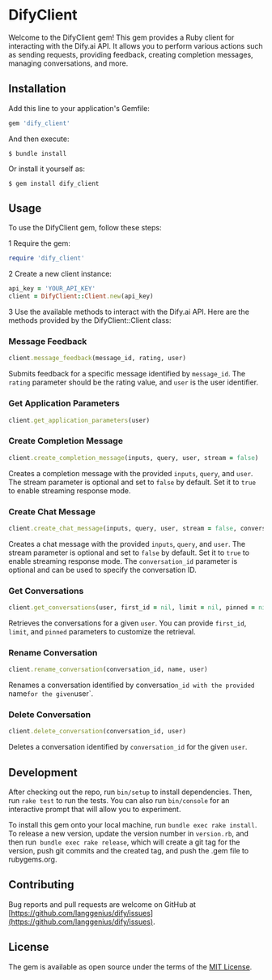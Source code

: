 # DifyClient

Welcome to the DifyClient gem! This gem provides a Ruby client for interacting with the Dify.ai API. It allows you to perform various actions such as sending requests, providing feedback, creating completion messages, managing conversations, and more.

## Installation

Add this line to your application's Gemfile:

```ruby
gem 'dify_client'
```

And then execute:

    $ bundle install

Or install it yourself as:

    $ gem install dify_client

## Usage

To use the DifyClient gem, follow these steps:

1 Require the gem:

```ruby
require 'dify_client'
```
2 Create a new client instance:

```ruby
api_key = 'YOUR_API_KEY'
client = DifyClient::Client.new(api_key)
```

3 Use the available methods to interact with the Dify.ai API. Here are the methods provided by the DifyClient::Client class:

### Message Feedback

```ruby
client.message_feedback(message_id, rating, user)
```

Submits feedback for a specific message identified by `message_id`. The `rating` parameter should be the rating value, and `user` is the user identifier.

### Get Application Parameters

```ruby
client.get_application_parameters(user)
```

### Create Completion Message

```ruby
client.create_completion_message(inputs, query, user, stream = false)
```

Creates a completion message with the provided `inputs`, `query`, and `user`. The stream parameter is optional and set to `false` by default. Set it to `true` to enable streaming response mode.


### Create Chat Message

```ruby
client.create_chat_message(inputs, query, user, stream = false, conversation_id = nil)
```

Creates a chat message with the provided `inputs`, `query`, and `user`. The stream parameter is optional and set to `false` by default. Set it to `true` to enable streaming response mode. The `conversation_id` parameter is optional and can be used to specify the conversation ID.

### Get Conversations

```ruby
client.get_conversations(user, first_id = nil, limit = nil, pinned = nil)
```
Retrieves the conversations for a given `user`. You can provide `first_id`, `limit`, and `pinned` parameters to customize the retrieval.

### Rename Conversation

```ruby
client.rename_conversation(conversation_id, name, user)
```
Renames a conversation identified by conversatio`n_id with the provided `name` for the given `user`.

### Delete Conversation

```ruby
client.delete_conversation(conversation_id, user)
```
Deletes a conversation identified by `conversation_id` for the given `user`.

## Development

After checking out the repo, run `bin/setup` to install dependencies. Then, run `rake test` to run the tests. You can also run `bin/console` for an interactive prompt that will allow you to experiment.

To install this gem onto your local machine, run `bundle exec rake install`. To release a new version, update the version number in `version.rb`, and then run` bundle exec rake release`, which will create a git tag for the version, push git commits and the created tag, and push the .gem file to rubygems.org.


## Contributing

Bug reports and pull requests are welcome on GitHub at [https://github.com/langgenius/dify/issues](https://github.com/langgenius/dify/issues).

## License

The gem is available as open source under the terms of the [MIT License](https://opensource.org/licenses/MIT).